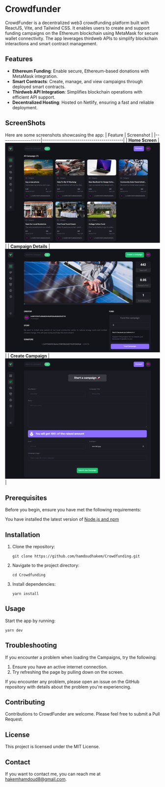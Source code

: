 # Crowdfunder
CrowdFunder is a decentralized web3 crowdfunding platform built with ReactJS, Vite, and Tailwind CSS. It enables users to create and support funding campaigns on the Ethereum blockchain using MetaMask for secure wallet connectivity. The app leverages thirdweb APIs to simplify blockchain interactions and smart contract management.

## Features
- **Ethereum Funding**: Enable secure, Ethereum-based donations with MetaMask integration.
- **Smart Contracts**: Create, manage, and view campaigns through deployed smart contracts.
- **Thirdweb API Integration**: Simplifies blockchain operations with efficient API support.
- **Decentralized Hosting**: Hosted on Netlify, ensuring a fast and reliable deployment.

## ScreenShots
Here are some screenshots showcasing the app:
| Feature            | Screenshot                              |
|--------------------|-----------------------------------------|
| **Home Screen**    | ![Home Screen](showcase/Home.png) |
| **Campaign Details** | ![Restaurant List](showcase/CampaignDetails.png) |
| **Create Campaign** | ![Basket Management](showcase/CreateCampaign.png) |

## Prerequisites
Before you begin, ensure you have met the following requirements:

You have installed the latest version of [Node.js and npm](https://nodejs.org/en/download/)

## Installation
1. Clone the repository:
   ```
   git clone https://github.com/hamdoudhakem/Crowdfunding.git
   ```
2. Navigate to the project directory:
   ```
   cd Crowdfunding
   ```
3. Install dependencies:
   ```
   yarn install
   ```

## Usage
Start the app by running:
```
yarn dev
```

## Troubleshooting
If you encounter a problem when loading the Campaigns, try the following:
1. Ensure you have an active internet connection.
2. Try refreshing the page by pulling down on the screen.

If you encounter any problem, please open an issue on the GitHub repository with details about the problem you're experiencing.

## Contributing

Contributions to CrowdFunder are welcome. Please feel free to submit a Pull Request.

## License

This project is licensed under the MIT License.

## Contact

If you want to contact me, you can reach me at hakemhamdoud8@gmail.com.
